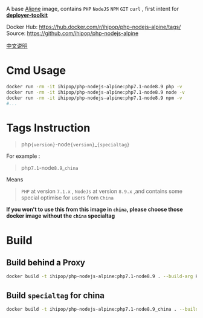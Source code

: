 A base  [Alipne](https://alpinelinux.org/)  image, contains `PHP` `NodeJS` `NPM` `GIT` `curl` , first intent for [**deployer-toolkit**](https://github.com/ihipop/deployer-toolkit) 

Docker Hub: https://hub.docker.com/r/ihipop/php-nodejs-alpine/tags/ 
Source: https://github.com/ihipop/php-nodejs-alpine

[中文说明](README_CN.md)

# Cmd Usage

```bash
docker run -rm -it ihipop/php-nodejs-alpine:php7.1-node8.9 php -v
docker run -rm -it ihipop/php-nodejs-alpine:php7.1-node8.9 node -v
docker run -rm -it ihipop/php-nodejs-alpine:php7.1-node8.9 npm -v
#...
```



# Tags Instruction

> php`{version}`-node`{version}`_`{specialtag}`

For example :

>  php`7.1`-node`8.9`_`china`

Means

> `PHP` at  version `7.1.x` , `NodeJs` at  version `8.9.x` ,and contains some special optimise for users from `China`

**If you won't to use this from this image in `china`, please choose those docker image without the `china` specialtag**

# Build 

## Build behind a Proxy

```bash
docker build -t ihipop/php-nodejs-alpine:php7.1-node8.9 . --build-arg HTTP_PROXY=http://172.17.0.1:8123 --build-arg HTTPS_PROXY=http://172.17.0.1:8123
```

## Build `specialtag` for china

```bash
docker build -t ihipop/php-nodejs-alpine:php7.1-node8.9_china . --build-arg IN_CHINA=true
```

